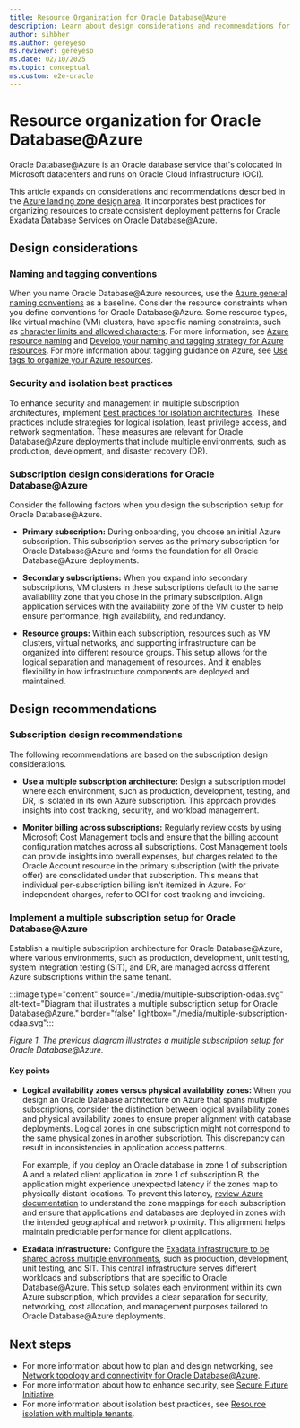 ```yaml
---
title: Resource Organization for Oracle Database@Azure
description: Learn about design considerations and recommendations for how to organize resources and optimize deployments in Oracle Database@Azure.
author: sihbher
ms.author: gereyeso
ms.reviewer: gereyeso
ms.date: 02/10/2025
ms.topic: conceptual
ms.custom: e2e-oracle
---
```


# Resource organization for Oracle Database@Azure

Oracle Database@Azure is an Oracle database service that's colocated in Microsoft datacenters and runs on Oracle Cloud Infrastructure (OCI).

This article expands on considerations and recommendations described in the [Azure landing zone design area](../../ready/landing-zone/design-area/resource-org.md). It incorporates best practices for organizing resources to create consistent deployment patterns for Oracle Exadata Database Services on Oracle Database@Azure.

## Design considerations

### Naming and tagging conventions

When you name Oracle Database@Azure resources, use the [Azure general naming conventions](../../ready/azure-best-practices/naming-and-tagging.md) as a baseline. Consider the resource constraints when you define conventions for Oracle Database@Azure. Some resource types, like virtual machine (VM) clusters, have specific naming constraints, such as [character limits and allowed characters](/azure/oracle/oracle-db/provision-oracle-database). For more information, see [Azure resource naming](../../ready/azure-best-practices/resource-naming.md) and [Develop your naming and tagging strategy for Azure resources](../../ready/azure-best-practices/naming-and-tagging.md). For more information about tagging guidance on Azure, see [Use tags to organize your Azure resources](/azure/azure-resource-manager/management/tag-resources).

### Security and isolation best practices

To enhance security and management in multiple subscription architectures, implement [best practices for isolation architectures](/entra/architecture/secure-best-practices). These practices include strategies for logical isolation, least privilege access, and network segmentation. These measures are relevant for Oracle Database@Azure deployments that include multiple environments, such as production, development, and disaster recovery (DR).

### Subscription design considerations for Oracle Database@Azure

Consider the following factors when you design the subscription setup for Oracle Database@Azure.

- **Primary subscription:** During onboarding, you choose an initial Azure subscription. This subscription serves as the primary subscription for Oracle Database@Azure and forms the foundation for all Oracle Database@Azure deployments.

- **Secondary subscriptions:** When you expand into secondary subscriptions, VM clusters in these subscriptions default to the same availability zone that you chose in the primary subscription. Align application services with the availability zone of the VM cluster to help ensure performance, high availability, and redundancy.

- **Resource groups:** Within each subscription, resources such as VM clusters, virtual networks, and supporting infrastructure can be organized into different resource groups. This setup allows for the logical separation and management of resources. And it enables flexibility in how infrastructure components are deployed and maintained.

## Design recommendations

### Subscription design recommendations

The following recommendations are based on the subscription design considerations.

- **Use a multiple subscription architecture:** Design a subscription model where each environment, such as production, development, testing, and DR, is isolated in its own Azure subscription. This approach provides insights into cost tracking, security, and workload management.

- **Monitor billing across subscriptions:** Regularly review costs by using Microsoft Cost Management tools and ensure that the billing account configuration matches across all subscriptions. Cost Management tools can provide insights into overall expenses, but charges related to the Oracle Account resource in the primary subscription (with the private offer) are consolidated under that subscription. This means that individual per-subscription billing isn't itemized in Azure. For independent charges, refer to OCI for cost tracking and invoicing.

### Implement a multiple subscription setup for Oracle Database@Azure

Establish a multiple subscription architecture for Oracle Database@Azure, where various environments, such as production, development, unit testing, system integration testing (SIT), and DR, are managed across different Azure subscriptions within the same tenant.

:::image type="content" source="./media/multiple-subscription-odaa.svg" alt-text="Diagram that illustrates a multiple subscription setup for Oracle Database@Azure." border="false" lightbox="./media/multiple-subscription-odaa.svg":::

*Figure 1. The previous diagram illustrates a multiple subscription setup for Oracle Database@Azure.*

#### Key points

- **Logical availability zones versus physical availability zones:** When you design an Oracle Database architecture on Azure that spans multiple subscriptions, consider the distinction between logical availability zones and physical availability zones to ensure proper alignment with database deployments. Logical zones in one subscription might not correspond to the same physical zones in another subscription. This discrepancy can result in inconsistencies in application access patterns.

  For example, if you deploy an Oracle database in zone 1 of subscription A and a related client application in zone 1 of subscription B, the application might experience unexpected latency if the zones map to physically distant locations. To prevent this latency, [review Azure documentation](/azure/reliability/availability-zones-overview?tabs=azure-cli#physical-and-logical-availability-zones) to understand the zone mappings for each subscription and ensure that applications and databases are deployed in zones with the intended geographical and network proximity. This alignment helps maintain predictable performance for client applications.

- **Exadata infrastructure:** Configure the [Exadata infrastructure to be shared across multiple environments](/azure/oracle/oracle-db/link-oracle-database-multiple-subscription#use-multiple-azure-subscriptions-with-oracle-databaseazure), such as production, development, unit testing, and SIT. This central infrastructure serves different workloads and subscriptions that are specific to Oracle Database@Azure. This setup isolates each environment within its own Azure subscription, which provides a clear separation for security, networking, cost allocation, and management purposes tailored to Oracle Database@Azure deployments.

## Next steps

- For more information about how to plan and design networking, see [Network topology and connectivity for Oracle Database@Azure](/azure/cloud-adoption-framework/scenarios/oracle-iaas/oracle-network-topology-odaa).
- For more information about how to enhance security, see [Secure Future Initiative](https://www.microsoft.com/trust-center/security/secure-future-initiative).
- For more information about isolation best practices, see [Resource isolation with multiple tenants](/entra/architecture/secure-multiple-tenants).
